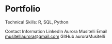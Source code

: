 # Portfolio

Technical Skills: R, SQL, Python

Contact Information
LinkedIn Aurora Musitelli
Email musitelliaurora@gmail.com
GitHub auroraMusitelli
